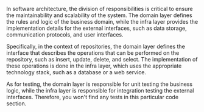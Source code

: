 In software architecture, the division of responsibilities is critical to ensure the maintainability and scalability of
the system. The domain layer defines the rules and logic of the business domain, while the infra layer provides the
implementation details for the external interfaces, such as data storage, communication protocols, and user interfaces.

Specifically, in the context of repositories, the domain layer defines the interface that describes the operations that
can be performed on the repository, such as insert, update, delete, and select. The implementation of these operations
is done in the infra layer, which uses the appropriate technology stack, such as a database or a web service.

As for testing, the domain layer is responsible for unit testing the business logic, while the infra layer is
responsible for integration testing the external interfaces. Therefore, you won't find any tests in this particular code
section.